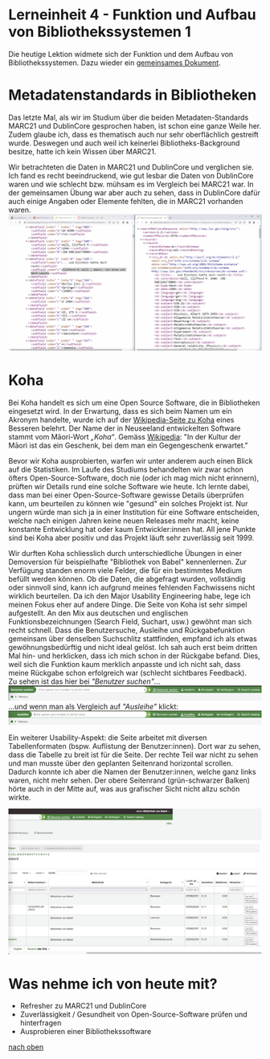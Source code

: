 # Lerneinheit 4 - Funktion und Aufbau von Bibliothekssystemen 1

Die heutige Lektion widmete sich der Funktion und dem Aufbau von Bibliothekssystemen. Dazu wieder ein [gemeinsames Dokument](https://pad.gwdg.de/glYuuHwsS6aokIat19Kxpg#).

# Metadatenstandards in Bibliotheken
Das letzte Mal, als wir im Studium über die beiden Metadaten-Standards MARC21 und DublinCore gesprochen haben, ist schon eine ganze Weile her. Zudem glaube ich, dass es thematisch auch nur sehr oberflächlich gestreift wurde. Deswegen und auch weil ich keinerlei Bibliotheks-Background besitze, hatte ich kein Wissen über MARC21.

Wir betrachteten die Daten in MARC21 und DublinCore und verglichen sie. Ich fand es recht beeindruckend, wie gut lesbar die Daten von DublinCore waren und wie schlecht bzw. mühsam es im Vergleich bei MARC21 war. In der gemeinsamen Übung war aber auch zu sehen, dass in DublinCore dafür auch einige Angaben oder Elemente fehlten, die in MARC21 vorhanden waren. 
![Vergleiche MARC21 und DublinCore](https://github.com/Sabs135/Lerntagebuch-BAIN/blob/main/img/Marc21_DublinCore.png?raw=true)

# Koha
Bei Koha handelt es sich um eine Open Source Software, die in Bibliotheken eingesetzt wird. In der Erwartung, dass es sich beim Namen um ein Akronym handelte, wurde ich auf der [Wikipedia-Seite zu Koha](https://de.wikipedia.org/wiki/Koha_(Bibliothekssoftware)) eines Besseren belehrt. Der Name der in Neuseeland entwickelten Software stammt vom Māori-Wort _„Koha“_. Gemäss [Wikipedia](https://de.wikipedia.org/wiki/Koha_(Bibliothekssoftware)): "In der Kultur der Māori ist das ein Geschenk, bei dem man ein Gegengeschenk erwartet." 

Bevor wir Koha ausprobierten, warfen wir unter anderem auch einen Blick auf die Statistiken. Im Laufe des Studiums behandelten wir zwar schon öfters Open-Source-Software, doch nie (oder ich mag mich nicht erinnern), prüften wir Details rund eine solche Software wie heute. Ich lernte dabei, dass man bei einer Open-Source-Software gewisse Details überprüfen kann, um beurteilen zu können wie "gesund" ein solches Projekt ist. Nur ungern würde man sich ja in einer Institution für eine Software entscheiden, welche nach einigen Jahren keine neuen Releases mehr macht, keine konstante Entwicklung hat oder kaum Entwickler:innen hat. All jene Punkte sind bei Koha aber positiv und das Projekt läuft sehr zuverlässig seit 1999. 

Wir durften Koha schliesslich durch unterschiedliche Übungen in einer Demoversion für beispielhafte "Bibliothek von Babel" kennenlernen. Zur Verfügung standen enorm viele Felder, die für ein bestimmtes Medium befüllt werden können. Ob die Daten, die abgefragt wurden, vollständig oder sinnvoll sind, kann ich aufgrund meines fehlenden Fachwissens nicht wirklich beurteilen. Da ich den Major Usability Engineering habe, lege ich meinen Fokus eher auf andere Dinge. Die Seite von Koha ist sehr simpel aufgestellt. An den Mix aus deutschen und englischen Funktionsbezeichnungen (Search Field, Suchart, usw.) gewöhnt man sich recht schnell. Dass die Benutzersuche, Ausleihe und Rückgabefunktion gemeinsam über denselben Suchschlitz stattfinden, empfand ich als etwas gewöhnungsbedürftig und nicht ideal gelöst. Ich sah auch erst beim dritten Mal hin- und herklicken, dass ich mich schon in der Rückgabe befand. Dies, weil sich die Funktion kaum merklich anpasste und ich nicht sah, dass meine Rückgabe schon erfolgreich war (schlecht sichtbares Feedback).  
Zu sehen ist das hier bei _"Benutzer suchen"_...  
![Suchschlitz Suche](https://github.com/Sabs135/Lerntagebuch-BAIN/blob/main/img/Koha_Suchschlitz-1.png?raw=true)
 ...und wenn man als Vergleich auf _"Ausleihe"_ klickt:  
![Suchschlitz Ausleihe](https://github.com/Sabs135/Lerntagebuch-BAIN/blob/main/img/Koha_Suchschlitz-2.png?raw=true)

Ein weiterer Usability-Aspekt: die Seite arbeitet mit diversen Tabellenformaten (bspw. Auflistung der Benutzer:innen). Dort war zu sehen, dass die Tabelle zu breit ist für die Seite. Der rechte Teil war nicht zu sehen und man musste über den geplanten Seitenrand horizontal scrollen. Dadurch konnte ich aber die Namen der Benutzer:innen, welche ganz links waren, nicht mehr sehen.  Der obere Seitenrand (grün-schwarzer Balken) hörte auch in der Mitte auf, was aus grafischer Sicht nicht allzu schön wirkte. 

![Zu grosse Tabelle](https://github.com/Sabs135/Lerntagebuch-BAIN/blob/main/img/Koha_Breite_Tabelle.png?raw=true)


# Was nehme ich von heute mit?
- Refresher zu MARC21 und DublinCore
- Zuverlässigkeit / Gesundheit von Open-Source-Software prüfen und hinterfragen
- Ausprobieren einer Bibliothekssoftware

  
[nach oben](#lerneinheit-4---funktion-und-aufbau-von-bibliothekssystemen-1)
